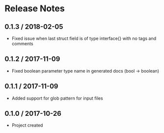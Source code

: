 # Release Notes

## 0.1.3 / 2018-02-05
- Fixed issue when last struct field is of type interface{} with no tags and comments

## 0.1.2 / 2017-11-09
- Fixed boolean parameter type name in generated docs (bool -> boolean)

## 0.1.1 / 2017-11-09
- Added support for glob pattern for input files

## 0.1.0 / 2017-10-26
- Project created
